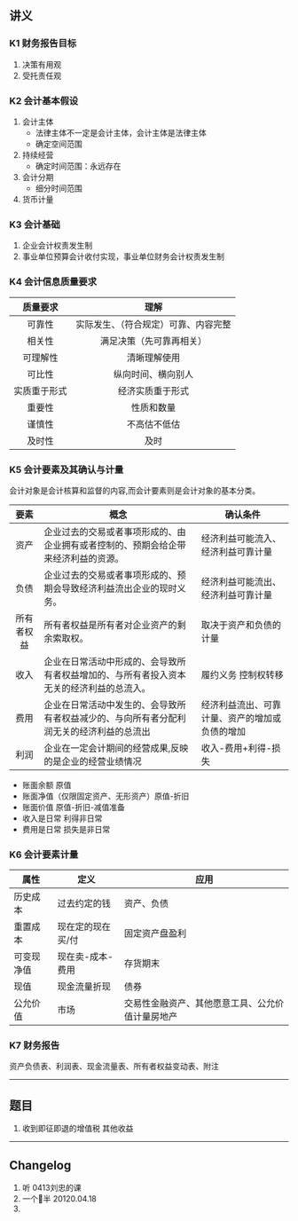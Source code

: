 
## 讲义

###  K1 财务报告目标

1. 决策有用观
2. 受托责任观

### K2 会计基本假设

1. 会计主体
   - 法律主体不一定是会计主体，会计主体是法律主体
   - 确定空间范围
2. 持续经营
   - 确定时间范围：永远存在
3. 会计分期
   - 细分时间范围
4. 货币计量

### K3 会计基础

1. 企业会计权责发生制
2. 事业单位预算会计收付实现，事业单位财务会计权责发生制

### K4 会计信息质量要求

|   质量要求   |                 理解                 |
| :----------: | :----------------------------------: |
|    可靠性    | 实际发生、（符合规定）可靠、内容完整 |
|    相关性    |       满足决策（先可靠再相关）       |
|   可理解性   |             清晰理解使用             |
|    可比性    |          纵向时间、横向别人          |
| 实质重于形式 |           经济实质重于形式           |
|    重要性    |              性质和数量              |
|    谨慎性    |             不高估不低估             |
|    及时性    |                 及时                 |

### K5 会计要素及其确认与计量

会计对象是会计核算和监督的内容,而会计要素则是会计对象的基本分类。



|    要素    | 概念                                                         | 确认条件                                       |
| :--------: | ------------------------------------------------------------ | ---------------------------------------------- |
|    资产    | 企业过去的交易或者事项形成的、由企业拥有或者控制的、预期会给企带来经济利益的资源。 | 经济利益可能流入、经济利益可靠计量             |
|    负债    | 企业过去的交易或者事项形成的、预期会导致经济利益流出企业的现时义务。 | 经济利益可能流出、经济利益可靠计量             |
| 所有者权益 | 所有者权益是所有者对企业资产的剩余索取权。                   | 取决于资产和负债的计量                         |
|    收入    | 企业在日常活动中形成的、会导致所有者权益增加的、与所有者投入资本无关的经济利益的总流入。 | 履约义务 控制权转移                            |
|    费用    | 企业在日常活动中发生的、会导致所有者权益减少的、与向所有者分配利润无关的经济利益的总流出 | 经济利益流出、可靠计量、资产的增加或负债的增加 |
|    利润    | 企业在一定会计期间的经营成果,反映的是企业的经营业绩情况      | 收入-费用+利得-损失                            |

- 账面余额 原值
- 账面净值（仅限固定资产、无形资产）原值-折旧
- 账面价值 原值-折旧-减值准备
- 收入是日常 利得非日常
- 费用是日常 损失是非日常

### K6 会计要素计量

| 属性       | 定义              | 应用                                             |
| ---------- | ----------------- | ------------------------------------------------ |
| 历史成本   | 过去约定的钱      | 资产、负债                                       |
| 重置成本   | 现在定的现在买/付 | 固定资产盘盈利                                   |
| 可变现净值 | 现在卖-成本-费用  | 存货期末                                         |
| 现值       | 现金流量折现      | 债券                                             |
| 公允价值   | 市场              | 交易性金融资产、其他愿意工具、公允价值计量房地产 |

### K7 财务报告

资产负债表、利润表、现金流量表、所有者权益变动表、附注

---

## 题目

1. 收到即征即退的增值税 其他收益

----

## Changelog

1. 听 0413刘忠的课
2. 一个🍅半 20120.04.18
3.




